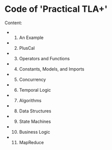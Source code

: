 # Code of 'Practical TLA+'

Content:

- 1. An Example                       
- 2. PlusCal                          
- 3. Operators and Functions          
- 4. Constants, Models, and Imports   
- 5. Concurrency                      
- 6. Temporal Logic                   
- 7. Algorithms                       
- 8. Data Structures                  
- 9. State Machines                   
- 10. Business Logic                   
- 11. MapReduce
